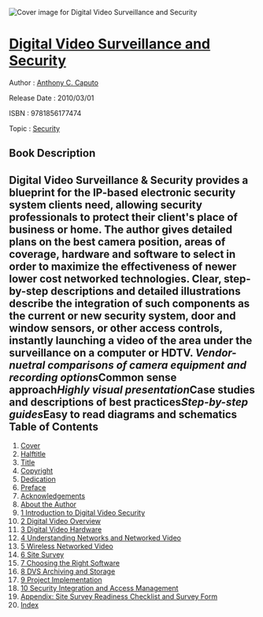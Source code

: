![Cover image for Digital Video Surveillance and Security](https://imgdetail.ebookreading.net/cover/cover/security/EB9781856177474.jpg)

[Digital Video Surveillance and Security](https://ebookreading.net/view/book/Digital+Video+Surveillance+and+Security-EB9781856177474_1.html "Digital Video Surveillance and Security")
====================================================================================================================

Author : [Anthony C. Caputo](https://ebookreading.net/search/author/Anthony+C.+Caputo)

Release Date : 2010/03/01

ISBN : 9781856177474

Topic : [Security](https://ebookreading.net/search/category/security)

Book Description
-----------------

Digital Video Surveillance &amp; Security provides a blueprint for the IP-based electronic security system clients need, allowing security professionals to protect their client's place of business or home. The author gives detailed plans on the best camera position, areas of coverage, hardware and software to select in order to maximize the effectiveness of newer lower cost networked technologies. Clear, step-by-step descriptions and detailed illustrations describe the integration of such components as the current or new security system, door and window sensors, or other access controls, instantly launching a video of the area under the surveillance on a computer or HDTV.
*Vendor-nuetral comparisons of camera equipment and recording options*Common sense approach*Highly visual presentation*Case studies and descriptions of best practices*Step-by-step guides*Easy to read diagrams and schematics              
Table of Contents
-----------------

1. [Cover](https://ebookreading.net/view/book/Digital+Video+Surveillance+and+Security-EB9781856177474_1.html)
1. [Halftitle](https://ebookreading.net/view/book/Digital+Video+Surveillance+and+Security-EB9781856177474_3.html)
1. [Title](https://ebookreading.net/view/book/Digital+Video+Surveillance+and+Security-EB9781856177474_4.html)
1. [Copyright](https://ebookreading.net/view/book/Digital+Video+Surveillance+and+Security-EB9781856177474_5.html)
1. [Dedication](https://ebookreading.net/view/book/Digital+Video+Surveillance+and+Security-EB9781856177474_6.html)
1. [Preface](https://ebookreading.net/view/book/Digital+Video+Surveillance+and+Security-EB9781856177474_7.html)
1. [Acknowledgements](https://ebookreading.net/view/book/Digital+Video+Surveillance+and+Security-EB9781856177474_8.html)
1. [About the Author](https://ebookreading.net/view/book/Digital+Video+Surveillance+and+Security-EB9781856177474_9.html)
1. [1 Introduction to Digital Video Security](https://ebookreading.net/view/book/Digital+Video+Surveillance+and+Security-EB9781856177474_10.html)
1. [2 Digital Video Overview](https://ebookreading.net/view/book/Digital+Video+Surveillance+and+Security-EB9781856177474_11.html)
1. [3 Digital Video Hardware](https://ebookreading.net/view/book/Digital+Video+Surveillance+and+Security-EB9781856177474_12.html)
1. [4 Understanding Networks and Networked Video](https://ebookreading.net/view/book/Digital+Video+Surveillance+and+Security-EB9781856177474_13.html)
1. [5 Wireless Networked Video](https://ebookreading.net/view/book/Digital+Video+Surveillance+and+Security-EB9781856177474_14.html)
1. [6 Site Survey](https://ebookreading.net/view/book/Digital+Video+Surveillance+and+Security-EB9781856177474_15.html)
1. [7 Choosing the Right Software](https://ebookreading.net/view/book/Digital+Video+Surveillance+and+Security-EB9781856177474_16.html)
1. [8 DVS Archiving and Storage](https://ebookreading.net/view/book/Digital+Video+Surveillance+and+Security-EB9781856177474_17.html)
1. [9 Project Implementation](https://ebookreading.net/view/book/Digital+Video+Surveillance+and+Security-EB9781856177474_18.html)
1. [10 Security Integration and Access Management](https://ebookreading.net/view/book/Digital+Video+Surveillance+and+Security-EB9781856177474_19.html)
1. [Appendix: Site Survey Readiness Checklist and Survey Form](https://ebookreading.net/view/book/Digital+Video+Surveillance+and+Security-EB9781856177474_20.html)
1. [Index](https://ebookreading.net/view/book/Digital+Video+Surveillance+and+Security-EB9781856177474_21.html)
